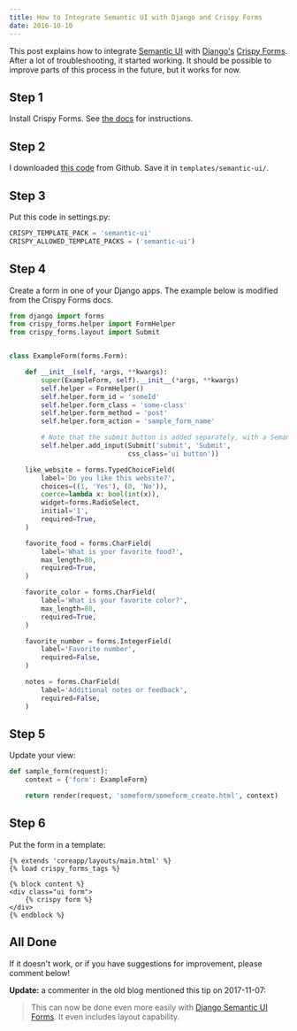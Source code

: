 ```yaml
---
title: How to Integrate Semantic UI with Django and Crispy Forms
date: 2016-10-10
---
```


This post explains how to integrate <a href="http://semantic-ui.com/">Semantic UI</a> with <a href="https://www.djangoproject.com/">Django's</a> <a href="http://django-crispy-forms.readthedocs.io/en/latest/">Crispy Forms</a>. After a lot of troubleshooting, it started working. It should be possible to improve parts of this process in the future, but it works for now.

<h2>Step 1</h2>

Install Crispy Forms. See <a href="http://django-crispy-forms.readthedocs.io/en/latest/install.html">the docs</a> for instructions.

<h2>Step 2</h2>

I downloaded <a href="https://github.com/acidjunk/crispy-forms-semanticUI-templates">this code</a> from Github. Save it in <code>templates/semantic-ui/</code>.

<h2>Step 3</h2>

Put this code in settings.py:

```python
CRISPY_TEMPLATE_PACK = 'semantic-ui'
CRISPY_ALLOWED_TEMPLATE_PACKS = ('semantic-ui')
```

<h2>Step 4</h2>

Create a form in one of your Django apps. The example below is modified from the Crispy Forms docs.

```python
from django import forms
from crispy_forms.helper import FormHelper
from crispy_forms.layout import Submit


class ExampleForm(forms.Form):

    def __init__(self, *args, **kwargs):
        super(ExampleForm, self).__init__(*args, **kwargs)
        self.helper = FormHelper()
        self.helper.form_id = 'someId'
        self.helper.form_class = 'some-class'
        self.helper.form_method = 'post'
        self.helper.form_action = 'sample_form_name'

        # Note that the submit button is added separately, with a Semantic UI class.
        self.helper.add_input(Submit('submit', 'Submit',
                              css_class='ui button'))

    like_website = forms.TypedChoiceField(
        label='Do you like this website?',
        choices=((1, 'Yes'), (0, 'No')),
        coerce=lambda x: bool(int(x)),
        widget=forms.RadioSelect,
        initial='1',
        required=True,
    )

    favorite_food = forms.CharField(
        label='What is your favorite food?',
        max_length=80,
        required=True,
    )

    favorite_color = forms.CharField(
        label='What is your favorite color?',
        max_length=80,
        required=True,
    )

    favorite_number = forms.IntegerField(
        label='Favorite number',
        required=False,
    )

    notes = forms.CharField(
        label='Additional notes or feedback',
        required=False,
    )
```

<h2>Step 5</h2>

Update your view:

```python
def sample_form(request):
    context = {'form': ExampleForm}

    return render(request, 'someform/someform_create.html', context)
```

<h2>Step 6</h2>

Put the form in a template:

```
{% extends 'coreapp/layouts/main.html' %}
{% load crispy_forms_tags %}

{% block content %}
<div class="ui form">
    {% crispy form %}
</div>
{% endblock %}
```

<h2>All Done</h2>

If it doesn't work, or if you have suggestions for improvement, please comment below!

**Update:** a commenter in the old blog mentioned this tip on 2017-11-07:

> This can now be done even more easily with <a href="https://github.com/thetarkus/django-semanticui-forms">Django Semantic UI Forms</a>.  It even includes layout capability.